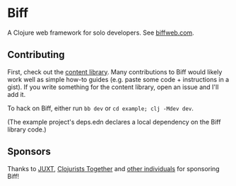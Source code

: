 # Biff

A Clojure web framework for solo developers. See [biffweb.com](https://biffweb.com).

## Contributing

First, check out the [content library](https://biffweb.com/docs/library/). Many
contributions to Biff would likely work well as simple how-to guides (e.g. paste some
code + instructions in a gist). If you write something for the content library, open an issue
and I'll add it.

To hack on Biff, either run `bb dev` or `cd example; clj -Mdev dev`.

(The example project's deps.edn declares a local dependency on the Biff library
code.)

## Sponsors

Thanks to [JUXT](https://juxt.pro), [Clojurists
Together](https://www.clojuriststogether.org/) and [other
individuals](https://github.com/sponsors/jacobobryant) for sponsoring Biff!

